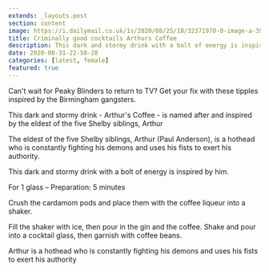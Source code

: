 ```yaml
---
extends: _layouts.post
section: content
image: https://i.dailymail.co.uk/1s/2020/08/25/18/32371970-0-image-a-39_1598375531912.jpg 
title: Criminally good cocktails Arthurs Coffee 
description: This dark and stormy drink with a bolt of energy is inspired by Arthur Shelby, the eldest of the five Shelby siblings. He is a hothead who is constantly fighting his demons and uses his fists. 
date: 2020-08-31-22-58-28 
categories: [latest, female] 
featured: true 
--- 
```

Can't wait for Peaky Blinders to return to TV? Get your fix with these tipples inspired by the Birmingham gangsters.    

This dark and stormy drink - Arthur's Coffee - is named after and inspired by the eldest of the five Shelby siblings, Arthur

The eldest of the five Shelby siblings, Arthur (Paul Anderson), is a hothead who is constantly fighting his demons and uses his fists to exert his authority. 

This dark and stormy drink with a bolt of energy is inspired by him.

For 1 glass – Preparation: 5 minutes

Crush the cardamom pods and place them with the coffee liqueur into a shaker. 

Fill the shaker with ice, then pour in the gin and the coffee. Shake and pour into a cocktail glass, then garnish with coffee beans.

Arthur is a hothead who is constantly fighting his demons and uses his fists to exert his authority

